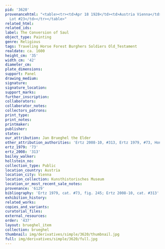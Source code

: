 ```yaml
---
pid: '3620'
provenancehtml: "<table><tr><td>Apr 18 1928</td><td>Austria Vienna</td><td>Sale Gluckselig
  Lot #23</td></tr></table>"
related_html:
related_ids:
label: The Conversion of Saul
object_type: Painting
genre: Religious
tags: Traveling Horse Forest Burghers Soldiers Old_Testament
realdate: ca. 1600
height_cm: '35'
width_cm: '42'
diameter_cm:
plate_dimensions:
support: Panel
drawing_medium:
signature:
signature_location:
support_marks:
further_inscription:
collaborators:
collaborator_notes:
collectors_patrons:
print_type:
print_notes:
printmaker:
publisher:
states:
our_attribution: Jan Brueghel the Elder
other_attribution_authorities: 'Ertz 2008-10, #313, Ertz 1979, #73, Honig database'
ertz_1979: '73'
ertz_2008: '313'
bailey_walker:
hollstein_no:
collection_type: Public
location_country: Austria
location_city: Vienna
location_collection: Kunsthistorisches Museum
location_or_most_recent_sale_notes:
provenance: '6129'
bibliography: 'Ertz 1979, cat. #73, fig. 245; Ertz 2008-10, cat. #313'
exhibition_history:
related_works:
copies_and_variants:
curatorial_files:
external_resources:
order: '437'
layout: brueghel_item
collection: brueghel
thumbnail: img/derivatives/simple/3620/thumbnail.jpg
full: img/derivatives/simple/3620/full.jpg
---
```


